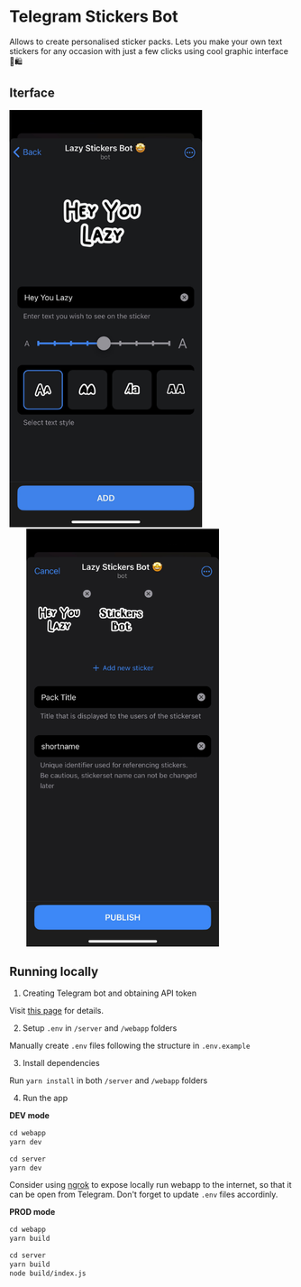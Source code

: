 # Telegram Stickers Bot
Allows to create personalised sticker packs. Lets you make your own text stickers for any occasion with just a few clicks using cool graphic interface 💅🛍️


## Iterface
<img  width="342" src="./assets/view1.png">
<img  width="342" src="./assets/view2.png" style="margin-left: 30px">

## Running locally

1. Creating Telegram bot and obtaining API token

Visit [this page](https://core.telegram.org/bots/features#botfather) for details.

2. Setup `.env` in `/server` and `/webapp` folders

Manually create `.env` files following the structure in `.env.example`

3. Install dependencies

Run 
`
yarn install
`
in both `/server` and `/webapp` folders


4. Run the app

**DEV mode**

```
cd webapp
yarn dev
```

```
cd server
yarn dev
```

Consider using [ngrok](https://ngrok.com/) to expose locally run webapp to the internet, so that it can be open from Telegram. Don't forget to update `.env` files accordinly.

**PROD mode**

```
cd webapp
yarn build
```

```
cd server
yarn build
node build/index.js
```
